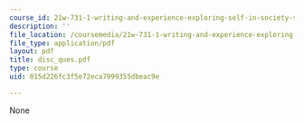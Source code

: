```yaml
---
course_id: 21w-731-1-writing-and-experience-exploring-self-in-society-spring-2004
description: ''
file_location: /coursemedia/21w-731-1-writing-and-experience-exploring-self-in-society-spring-2004/015d226fc3f5e72eca7999355dbeac9e_disc_ques.pdf
file_type: application/pdf
layout: pdf
title: disc_ques.pdf
type: course
uid: 015d226fc3f5e72eca7999355dbeac9e

---
```

None